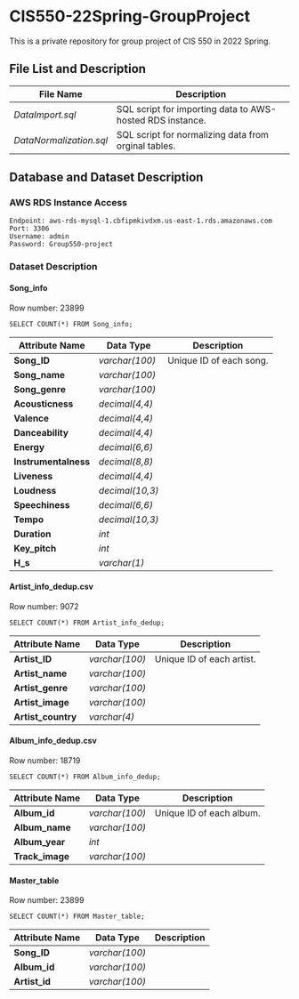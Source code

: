 # CIS550-22Spring-GroupProject

This is a private repository for group project of CIS 550 in 2022 Spring.

## File List and Description

| File Name | Description |
| --- | --- |
| *DataImport.sql* | SQL script for importing data to AWS-hosted RDS instance. |
| *DataNormalization.sql* | SQL script for normalizing data from orginal tables. |

## Database and Dataset Description

### AWS RDS Instance Access

```
Endpoint: aws-rds-mysql-1.cbfipmkivdxm.us-east-1.rds.amazonaws.com
Port: 3306
Username: admin
Password: Group550-project
```

### Dataset Description

#### Song_info

Row number: 23899

```
SELECT COUNT(*) FROM Song_info;
```

| Attribute Name | Data Type | Description
| --- | --- | --- |
| **Song_ID** | *varchar(100)* | Unique ID of each song. |
| **Song_name** | *varchar(100)* |  |
| **Song_genre** | *varchar(100)* |  |
| **Acousticness** | *decimal(4,4)* |  |
| **Valence** | *decimal(4,4)* |  |
| **Danceability** | *decimal(4,4)* |  |
| **Energy** | *decimal(6,6)* |  |
| **Instrumentalness** | *decimal(8,8)* |  |
| **Liveness** | *decimal(4,4)* |  |
| **Loudness** | *decimal(10,3)* |  |
| **Speechiness** | *decimal(6,6)* |  |
| **Tempo** | *decimal(10,3)* |  |
| **Duration** | *int* |  |
| **Key_pitch** | *int* |  |
| **H_s** | *varchar(1)* |  |

#### Artist_info_dedup.csv

Row number: 9072

```
SELECT COUNT(*) FROM Artist_info_dedup;
```

| Attribute Name | Data Type | Description
| --- | --- | --- |
| **Artist_ID** | *varchar(100)* | Unique ID of each artist. |
| **Artist_name** | *varchar(100)* |  |
| **Artist_genre** | *varchar(100)* |  |
| **Artist_image** | *varchar(100)* |  |
| **Artist_country** | *varchar(4)* |  |

#### Album_info_dedup.csv

Row number: 18719

```
SELECT COUNT(*) FROM Album_info_dedup;
```

| Attribute Name | Data Type | Description
| --- | --- | --- |
| **Album_id** | *varchar(100)* | Unique ID of each album. |
| **Album_name** | *varchar(100)* |  |
| **Album_year** | *int* |  |
| **Track_image** | *varchar(100)* |  |

#### Master_table

Row number: 23899

```
SELECT COUNT(*) FROM Master_table;
```

| Attribute Name | Data Type | Description
| --- | --- | --- |
| **Song_ID** | *varchar(100)* |  |
| **Album_id** | *varchar(100)* |  |
| **Artist_id** | *varchar(100)* |  |